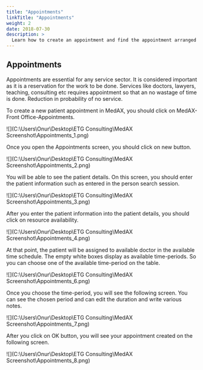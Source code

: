 ```yaml
---
title: "Appointments"
linkTitle: "Appointments"
weight: 2
date: 2018-07-30
description: >
  Learn how to create an appointment and find the appointment arranged
---
```


##  Appointments

Appointments are essential for any service sector. It is considered important as it is a reservation for the work to be done. Services like doctors, lawyers, teaching, consulting etc requires appointment so that an no wastage of time is done. Reduction in probability of no service.

To create a new patient appointment in MedAX, you should click on MedAX-Front Office-Appointments.


![](C:\Users\Onur\Desktop\ETG Consulting\MedAX Screenshot\Appointments_1.png)


Once you open the Appointments screen, you should click on new button.


![](C:\Users\Onur\Desktop\ETG Consulting\MedAX Screenshot\Appointments_2.png)


You will be able to see the patient details. On this screen, you should enter the patient information such as entered in the person search session.

![](C:\Users\Onur\Desktop\ETG Consulting\MedAX Screenshot\Appointments_3.png)


After you enter the patient information into the patient details, you should click on resource availability.


![](C:\Users\Onur\Desktop\ETG Consulting\MedAX Screenshot\Appointments_4.png)


At that point, the patient will be assigned to available doctor in the available time schedule. The empty white boxes display as available time-periods. So you can choose one of the available time-period on the table.


![](C:\Users\Onur\Desktop\ETG Consulting\MedAX Screenshot\Appointments_6.png)



Once you choose the time-period, you will see the following screen. You can see the chosen period and can edit the duration and write various notes.


![](C:\Users\Onur\Desktop\ETG Consulting\MedAX Screenshot\Appointments_7.png)


After you click on OK button, you will see your appointment created on the following screen.


![](C:\Users\Onur\Desktop\ETG Consulting\MedAX Screenshot\Appointments_8.png)





